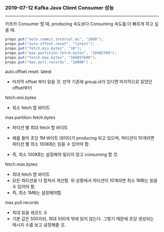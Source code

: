 ### 2019-07-12 Kafka Java Client Consumer 성능

<hr>

카프카 Consumer 할 때, producing 속도보다 Consuming 속도를 더 빠르게 하고 싶을 때. 

```java
props.put("auto.commit.interval.ms", "1000"); 
props.put("auto.offset.reset", "latest"); 
props.put("fetch.min.bytes", "10"); 
props.put("max.partition.fetch.bytes", "10485760"); 
props.put("fetch.max.bytes", "104857600"); 
props.put("max.poll.records", "10000") ; 
```



auto.offset.reset: latest 

- 마지막 offset 부터 읽을 것. 만약 기존에 group.id가 있다면 마지막으로 읽었던 offset부터  



fetch.min.bytes 

- 최소 fetch 할 바이트 



max.partition.fetch.bytes 

- 파티션 별 최대 fetch 할 바이트 

- 예를 들어 초당 1M 바이트 데이터가 producing 되고 있으며, 파티션이 10개라면 파티션 별 최소 100KB는 읽을 수 있어야 함. 
- 즉, 최소 100KB는 설정해야 밀리지 않고 consuming 할 것. 



fetch.max.bytes 

- 최대 fetch 할 바이트 
- 모든 파티션을 다 합쳐서 계산함. 위 상황에서 파티션이 10개라면 최소 1MB는 읽을 수 있어야 함. 
- 즉, 최소 1MB는 설정해야함. 



max.poll.records 

- 최대 읽을 레코드 수 
- 기본 값은 500이라, 최대 500개 밖에 읽지 않는다. 그렇기 때문에 초당 생성되는 메시지 수를 보고 설정해줄 것. 